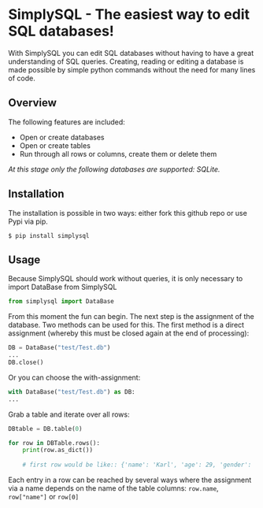 # SimplySQL - The easiest way to edit SQL databases!

With SimplySQL you can edit SQL databases without having to have a great understanding of SQL queries. Creating, reading or editing a database is made possible by simple python commands without the need for many lines of code.

## Overview

The following features are included:
* Open or create databases
* Open or create tables
* Run through all rows or columns, create them or delete them

*At this stage only the following databases are supported: SQLite.*

## Installation

The installation is possible in two ways: either fork this github repo or use Pypi via pip.

```
$ pip install simplysql
```

## Usage

Because SimplySQL should work without queries, it is only necessary to import DataBase from SimplySQL
```python
from simplysql import DataBase
```
From this moment the fun can begin. The next step is the assignment of the database. Two methods can be used for this. The first method is a direct assignment (whereby this must be closed again at the end of processing):

```python
DB = DataBase("test/Test.db")
...
DB.close()
```
Or you can choose the with-assignment:
```python
with DataBase("test/Test.db") as DB:
...
```
Grab a table and iterate over all rows:
```python
DBtable = DB.table(0)

for row in DBTable.rows():
    print(row.as_dict())
    
    # first row would be like:: {'name': 'Karl', 'age': 29, 'gender': 'female'}
```
Each entry in a row can be reached by several ways where the assignment via a name depends on the name of the table columns: ```row.name```, ```row["name"]``` or ```row[0]```
